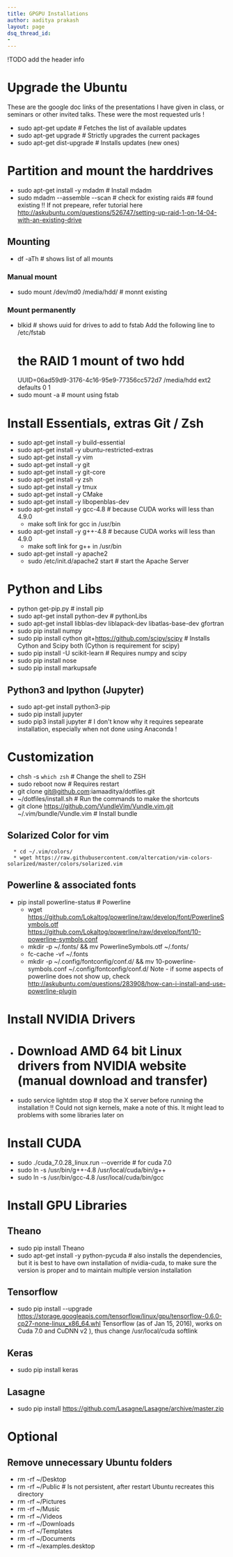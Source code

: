 ```yaml
---
title: GPGPU Installations
author: aaditya prakash
layout: page
dsq_thread_id:
- 
---
```


!TODO add the header info

# Upgrade the Ubuntu
 These are the google doc links of the presentations I have given in class, or seminars or other invited talks. These were the most requested urls !

  * sudo apt-get update        # Fetches the list of available updates
  * sudo apt-get upgrade       # Strictly upgrades the current packages
  * sudo apt-get dist-upgrade  # Installs updates (new ones)

# Partition and mount the harddrives

  * sudo apt-get install -y mdadm   # Install mdadm
  * sudo mdadm --assemble --scan    # check for existing raids ## found existing !! If not prepeare, refer tutorial here http://askubuntu.com/questions/526747/setting-up-raid-1-on-14-04-with-an-existing-drive

## Mounting
  * df -aTh                         # shows list of all mounts
  ### Manual mount
  * sudo mount /dev/md0 /media/hdd/ # monnt existing 
  ### Mount permanently
  * blkid                           # shows uuid for drives to add to fstab
  Add the following line to /etc/fstab
    # the RAID 1 mount of two hdd
    UUID=06ad59d9-3176-4c16-95e9-77356cc572d7       /media/hdd      ext2    defaults    0    1
  * sudo mount -a                   # mount using fstab

# Install Essentials, extras Git / Zsh 
  * sudo apt-get install -y build-essential
  * sudo apt-get install -y ubuntu-restricted-extras
  * sudo apt-get install -y vim
  * sudo apt-get install -y git
  * sudo apt-get install -y git-core
  * sudo apt-get install -y zsh
  * sudo apt-get install -y tmux
  * sudo apt-get install -y CMake
  * sudo apt-get install -y libopenblas-dev
  * sudo apt-get install -y gcc-4.8 # because CUDA works will less than 4.9.0
    * make soft link for gcc in /usr/bin
  * sudo apt-get install -y g++-4.8 # because CUDA works will less than 4.9.0
    * make soft link for g++ in /usr/bin
  * sudo apt-get install -y apache2
    * sudo /etc/init.d/apache2 start # start the Apache Server


# Python and Libs
  * python get-pip.py # install pip
  * sudo apt-get install python-dev # pythonLibs 
  * sudo apt-get install libblas-dev liblapack-dev libatlas-base-dev gfortran
  * sudo pip install numpy
  * sudo pip install cython git+https://github.com/scipy/scipy # Installs Cython and Scipy both (Cython is requirement for scipy)
  * sudo pip install -U scikit-learn # Requires numpy and scipy
  * sudo pip install nose
  * sudo pip install markupsafe

  ## Python3 and Ipython (Jupyter)
  * sudo apt-get install python3-pip
  * sudo pip install jupyter
  * sudo pip3 install jupyter # I don't know why it requires sepearate installation, especially when not done using Anaconda !
   

# Customization
  * chsh -s `which zsh`             # Change the shell to ZSH
  * sudo reboot now                 # Requires restart
  * git clone git@github.com:iamaaditya/dotfiles.git
  * ~/dotfiles/install.sh           # Run the commands to make the shortcuts
  * git clone https://github.com/VundleVim/Vundle.vim.git ~/.vim/bundle/Vundle.vim # Install bundle
  ## Solarized Color for vim
      * cd ~/.vim/colors/ 
      * wget https://raw.githubusercontent.com/altercation/vim-colors-solarized/master/colors/solarized.vim
  ## Powerline & associated fonts
  * pip install powerline-status    # Powerline 
    * wget https://github.com/Lokaltog/powerline/raw/develop/font/PowerlineSymbols.otf https://github.com/Lokaltog/powerline/raw/develop/font/10-powerline-symbols.conf
    * mkdir -p ~/.fonts/ && mv PowerlineSymbols.otf ~/.fonts/
    * fc-cache -vf ~/.fonts
    * mkdir -p ~/.config/fontconfig/conf.d/ && mv 10-powerline-symbols.conf ~/.config/fontconfig/conf.d/
    Note - if some aspects of powerline does not show up, check <http://askubuntu.com/questions/283908/how-can-i-install-and-use-powerline-plugin>

# Install NVIDIA Drivers
  * # Download AMD 64 bit Linux drivers from NVIDIA website (manual download and transfer)
  * sudo service lightdm stop       # stop the X server before running the installation
    !! Could not sign kernels, make a note of this. It might lead to problems with some libraries later on

# Install CUDA
  * sudo ./cuda_7.0.28_linux.run --override  # for cuda 7.0
  * sudo ln -s /usr/bin/g++-4.8 /usr/local/cuda/bin/g++
  * sudo ln -s /usr/bin/gcc-4.8 /usr/local/cuda/bin/gcc

# Install GPU Libraries

## Theano
  * sudo pip install Theano
  * sudo apt-get install -y python-pycuda # also installs the dependencies, but it is best to have own installation of nvidia-cuda, to make sure the version is proper and to maintain multiple version installation

## Tensorflow
  * sudo pip install --upgrade https://storage.googleapis.com/tensorflow/linux/gpu/tensorflow-0.6.0-cp27-none-linux_x86_64.whl
  Tensorflow (as of Jan 15, 2016), works on Cuda 7.0 and CuDNN v2 ), thus change /usr/local/cuda softlink

## Keras
  * sudo pip install keras

## Lasagne
  * sudo pip install https://github.com/Lasagne/Lasagne/archive/master.zip

# Optional
## Remove unnecessary Ubuntu folders
 * rm -rf ~/Desktop
 * rm -rf ~/Public # Is not persistent, after restart Ubuntu recreates this directory
 * rm -rf ~/Pictures
 * rm -rf ~/Music
 * rm -rf ~/Videos
 * rm -rf ~/Downloads
 * rm -rf ~/Templates
 * rm -rf ~/Documents
 * rm -rf ~/examples.desktop
